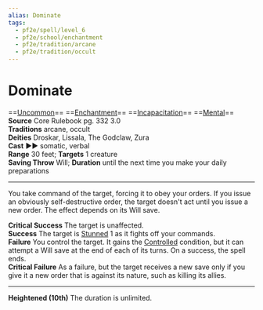 ```yaml
---
alias: Dominate
tags:
  - pf2e/spell/level_6
  - pf2e/school/enchantment
  - pf2e/tradition/arcane
  - pf2e/tradition/occult
---
```


# Dominate

==[Uncommon](../../../Traits/Uncommon.md)== ==[Enchantment](../../../Traits/Enchantment.md)== ==[Incapacitation](../../../Traits/Incapacitation.md)== ==[Mental](../../../Traits/Mental.md)==  
__Source__ Core Rulebook pg. 332 3.0  
**Traditions** arcane, occult  
**Deities** Droskar, Lissala, The Godclaw, Zura  
**Cast** ►► somatic, verbal  
**Range** 30 feet; **Targets** 1 creature  
**Saving Throw** Will; **Duration** until the next time you make your daily preparations

---

You take command of the target, forcing it to obey your orders. If you issue an obviously self-destructive order, the target doesn't act until you issue a new order. The effect depends on its Will save.

**Critical Success** The target is unaffected.  
**Success** The target is [Stunned](../../../Conditions/Stunned.md) 1 as it fights off your commands.  
**Failure** You control the target. It gains the [Controlled](../../../Conditions/Controlled.md) condition, but it can attempt a Will save at the end of each of its turns. On a success, the spell ends.  
**Critical Failure** As a failure, but the target receives a new save only if you give it a new order that is against its nature, such as killing its allies.

<hr>

**Heightened (10th)** The duration is unlimited.
